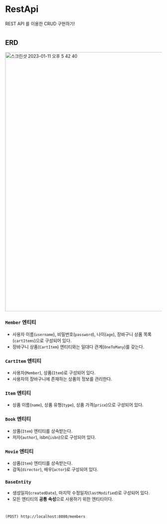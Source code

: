 # RestApi
REST API 를 이용한 CRUD 구현하기!

#
## ERD
<img width="831" alt="스크린샷 2023-01-11 오후 5 42 40" src="https://user-images.githubusercontent.com/85926257/211760122-ad092b56-02f1-457d-898e-c51662d12e8e.png">

### `Member` 엔티티

- 사용자 이름(`username`), 비밀번호(`password`), 나이(`age`), 장바구니 상품 목록(`cartItems`)으로 구성되어 있다.
- 장바구니 상품(`CartItem`) 엔티티와는 일대다 관계(`OneToMany`)를 갖는다.

### `CartItem` 엔티티
- 사용자(`Member`), 상품(`Item`)로 구성되어 있다.
- 사용자의 장바구니에 존재하는 상품의 정보를 관리한다.

### `Item` 엔티티
- 상품 이름(`name`), 상품 유형(`type`), 상품 가격(`price`)으로 구성되어 있다.

### `Book` 엔티티
- 상품(`Item`) 엔티티를 상속받는다.
- 저자(`author`), isbn(`isbn`)으로 구성되어 있다.

### `Movie` 엔티티
- 상품(`Item`) 엔티티를 상속받는다.
- 감독(`director`), 배우(`actor`)로 구성되어 있다.

### `BaseEntity`
- 생성일자(`createdDate`), 마지막 수정일자(`lastModified`)로 구성되어 있다.
- 모든 엔티티의 **공통 속성**으로 사용하기 위한 엔티티이다.

#
##


```url
(POST) http://localhost:8080/members
```
